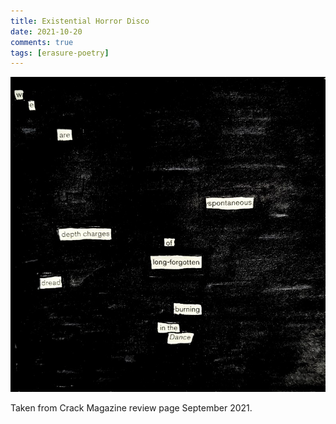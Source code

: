 ```yaml
---
title: Existential Horror Disco
date: 2021-10-20
comments: true
tags: [erasure-poetry]
---
```

<img src="/assets/images/articles/2021/darkdisco.jpeg" alt="erasure poem: We are spontaneous depth charges/ of long-forgotten dread/ burning in the dance" title="This will be the sound of the summer 2022, mark my words." class="responsive"><br>

Taken from Crack Magazine review page September 2021.

